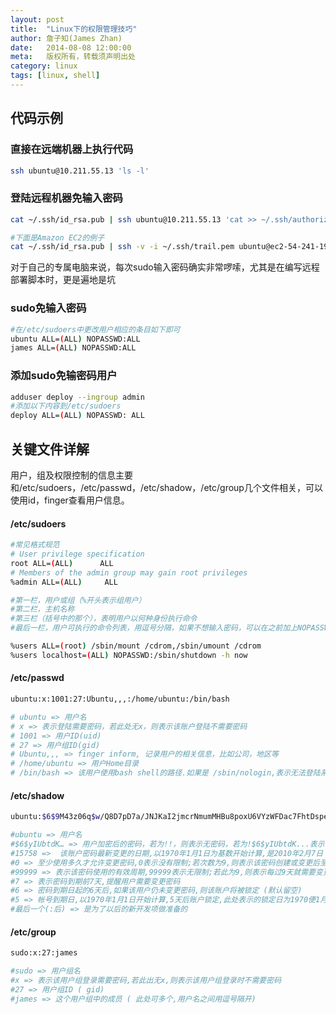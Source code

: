 ```yaml
---
layout: post
title:  "Linux下的权限管理技巧"
author: 詹子知(James Zhan)
date:   2014-08-08 12:00:00
meta:   版权所有，转载须声明出处
category: linux
tags: [linux, shell]
---
```


## 代码示例

### 直接在远端机器上执行代码

```bash
ssh ubuntu@10.211.55.13 'ls -l'
```

### 登陆远程机器免输入密码

```bash
cat ~/.ssh/id_rsa.pub | ssh ubuntu@10.211.55.13 'cat >> ~/.ssh/authorized_keys'

#下面是Amazon EC2的例子
cat ~/.ssh/id_rsa.pub | ssh -v -i ~/.ssh/trail.pem ubuntu@ec2-54-241-192-74.us-west-1.compute.amazonaws.com 'cat >> ~/.ssh/authorized_keys'
```
对于自己的专属电脑来说，每次sudo输入密码确实非常啰嗦，尤其是在编写远程部署脚本时，更是遍地是坑

### sudo免输入密码

```bash
#在/etc/sudoers中更改用户相应的条目如下即可
ubuntu ALL=(ALL) NOPASSWD:ALL
james ALL=(ALL) NOPASSWD:ALL
```

### 添加sudo免输密码用户

```bash
adduser deploy --ingroup admin
#添加以下内容到/etc/sudoers
deploy ALL=(ALL) NOPASSWD: ALL
```

## 关键文件详解

用户，组及权限控制的信息主要和/etc/sudoers，/etc/passwd，/etc/shadow，/etc/group几个文件相关，可以使用id，finger查看用户信息。

#### /etc/sudoers

```bash
#常见格式规范
# User privilege specification
root ALL=(ALL)      ALL
# Members of the admin group may gain root privileges
%admin ALL=(ALL)     ALL

#第一栏，用户或组（%开头表示组用户）
#第二栏，主机名称
#第三栏（括号中的那个），表明用户以何种身份执行命令
#最后一栏，用户可执行的命令列表，用逗号分隔，如果不想输入密码，可以在之前加上NOPASSWD。

%users ALL=(root) /sbin/mount /cdrom,/sbin/umount /cdrom
%users localhost=(ALL) NOPASSWD:/sbin/shutdown -h now
```


#### /etc/passwd

```bash
ubuntu:x:1001:27:Ubuntu,,,:/home/ubuntu:/bin/bash

# ubuntu => 用户名
# x => 表示登陆需要密码，若此处无x，则表示该账户登陆不需要密码
# 1001 => 用户ID(uid)
# 27 => 用户组ID(gid)
# Ubuntu,,, => finger inform, 记录用户的相关信息，比如公司，地区等
# /home/ubuntu => 用户Home目录
# /bin/bash => 该用户使用bash shell的路径.如果是 /sbin/nologin,表示无法登陆系统,只能以FTP形式登录; 如果是 /bin/false,则表示只能发邮件.
```

#### /etc/shadow

```sh
ubuntu:$6$9M43z06q$w/Q8D7pD7a/JNJKaI2jmcrNmumMHBu8poxU6VYzWFDac7FhtDspeaOLlKmEkgOGRRDW.Sxcow8kwzp7hGtUGf.:15758:0:99999:7:6:5:

#ubuntu => 用户名
#$6$yIUbtdK… => 用户加密后的密码，若为!!，则表示无密码，若为!$6$yIUbtdK...表示该账户已被锁定。
#15758 =>  该账户密码最新变更的日期,以1970年1月1日为基数开始计算,是2010年2月7日 (可用chage –l user 来查看)
#0 => 至少使用多久才允许变更密码,0表示没有限制;若次数为9,则表示该密码创建或变更后至少过9天才能再次变更密码.
#99999 => 表示该密码使用的有效周期,99999表示无限制;若此为9,则表示每过9天就需要变更密码
#7 => 表示密码到期前7天,提醒用户需要变更密码
#6 => 密码到期日起的6天后,如果该用户仍未变更密码,则该账户将被锁定 (默认留空)
#5 => 帐号到期日,以1970年1月1日开始计算,5天后账户锁定,此处表示的锁定日为1970便1月6日. (默认留空)
#最后一个(:后) => 是为了以后的新开发项做准备的
```


#### /etc/group

```bash
sudo:x:27:james

#sudo => 用户组名
#x => 表示该用户组登录需要密码,若此出无x,则表示该用户组登录时不需要密码
#27 => 用户组ID ( gid)
#james => 这个用户组中的成员 ( 此处可多个,用户名之间用逗号隔开)
```
